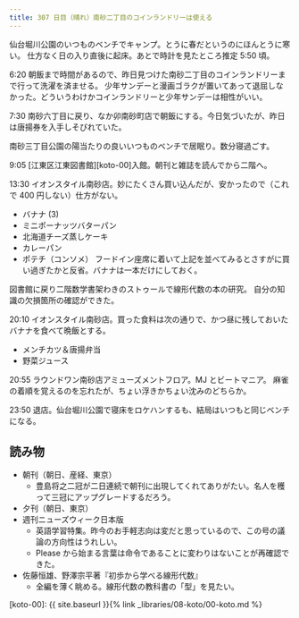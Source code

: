 ```yaml
---
title: 307 日目（晴れ）南砂二丁目のコインランドリーは使える
---
```


仙台堀川公園のいつものベンチでキャンプ。とうに春だというのにほんとうに寒い。
仕方なく日の入り直後に起床。あとで時計を見たところ推定 5:50 頃。

6:20 朝飯まで時間があるので、昨日見つけた南砂二丁目のコインランドリーまで行って洗濯を済ませる。
少年サンデーと漫画ゴラクが置いてあって退屈しなかった。どういうわけかコインランドリーと少年サンデーは相性がいい。

7:30 南砂六丁目に戻り、なか卯南砂町店で朝飯にする。今日気づいたが、昨日は唐揚券を入手しそびれていた。

南砂三丁目公園の陽当たりの良いいつものベンチで居眠り。数分寝過ごす。

9:05 [江東区江東図書館][koto-00]入館。朝刊と雑誌を読んでから二階へ。

13:30 イオンスタイル南砂店。妙にたくさん買い込んだが、安かったので（これで 400 円しない）仕方がない。

* バナナ (3)
* ミニポーナッツバターパン
* 北海道チーズ蒸しケーキ
* カレーパン
* ポテチ（コンソメ）
フードイン座席に着いて上記を並べてみるとさすがに買い過ぎたかと反省。バナナは一本だけにしておく。

図書館に戻り二階数学書架わきのストゥールで線形代数の本の研究。
自分の知識の欠損箇所の確認ができた。

20:10 イオンスタイル南砂店。買った食料は次の通りで、かつ昼に残しておいたバナナを食べて晩飯とする。

* メンチカツ＆唐揚弁当
* 野菜ジュース

20:55 ラウンドワン南砂店アミューズメントフロア。MJ とビートマニア。
麻雀の着順を覚えるのを忘れたが、ちょい浮きかちょい沈みのどちらか。

23:50 退店。仙台堀川公園で寝床をロケハンするも、結局はいつもと同じベンチになる。

## 読み物

* 朝刊（朝日、産経、東京）
  * 豊島将之二冠が二日連続で朝刊に出現してくれてありがたい。名人を穫って三冠にアップグレードするだろう。
* 夕刊（朝日、東京）
* 週刊ニューズウィーク日本版
  * 英語学習特集。昨今のお手軽志向は変だと思っているので、この号の議論の方向性はうれしい。
  * Please から始まる言葉は命令であることに変わりはないことが再確認できた。
* 佐藤恒雄、野澤宗平著『初歩から学べる線形代数』
  * 全編を薄く眺める。線形代数の教科書の「型」を見たい。

[koto-00]: {{ site.baseurl }}{% link _libraries/08-koto/00-koto.md %}
